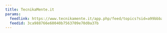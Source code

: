 ```yaml
---
title: TecnikaMente.it
params:
  feedlink: https://www.tecnikamente.it/app.php/feed/topics?sid=a99bbba7ed2323214b88d08244b131ce
  feedid: 3ca988766e60040b7563709e70d0a37b
---
```

